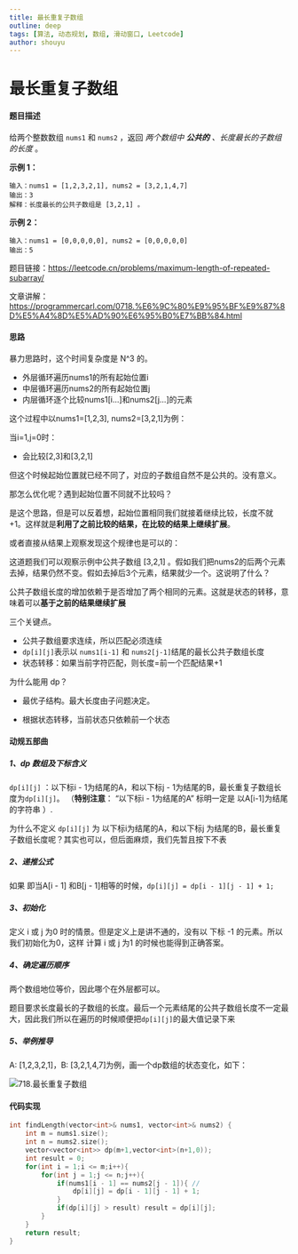 ```yaml
---
title: 最长重复子数组
outline: deep
tags: [算法, 动态规划, 数组, 滑动窗口, Leetcode]
author: shouyu
---
```


# 最长重复子数组

#### 题目描述

给两个整数数组 `nums1` 和 `nums2` ，返回 *两个数组中 **公共的** 、长度最长的子数组的长度* 。

**示例 1：**

```
输入：nums1 = [1,2,3,2,1], nums2 = [3,2,1,4,7]
输出：3
解释：长度最长的公共子数组是 [3,2,1] 。
```

**示例 2：**

```
输入：nums1 = [0,0,0,0,0], nums2 = [0,0,0,0,0]
输出：5
```

题目链接：https://leetcode.cn/problems/maximum-length-of-repeated-subarray/

文章讲解：https://programmercarl.com/0718.%E6%9C%80%E9%95%BF%E9%87%8D%E5%A4%8D%E5%AD%90%E6%95%B0%E7%BB%84.html

#### 思路

暴力思路时，这个时间复杂度是 N^3 的。

- 外层循环遍历nums1的所有起始位置i
- 中层循环遍历nums2的所有起始位置j
- 内层循环逐个比较nums1[i...]和nums2[j...]的元素

这个过程中以nums1=[1,2,3], nums2=[3,2,1]为例：

当i=1,j=0时：

- 会比较[2,3]和[3,2,1]

但这个时候起始位置就已经不同了，对应的子数组自然不是公共的。没有意义。

那怎么优化呢？遇到起始位置不同就不比较吗？

是这个思路，但是可以反着想，起始位置相同我们就接着继续比较，长度不就+1。这样就是**利用了之前比较的结果，在比较的结果上继续扩展**。

或者直接从结果上观察发现这个规律也是可以的：

这道题我们可以观察示例中公共子数组  [3,2,1] 。假如我们把nums2的后两个元素去掉，结果仍然不变。假如去掉后3个元素，结果就少一个。这说明了什么？

公共子数组长度的增加依赖于是否增加了两个相同的元素。这就是状态的转移，意味着可以**基于之前的结果继续扩展**

三个关键点。

- 公共子数组要求连续，所以匹配必须连续
- `dp[i][j]`表示以 `nums1[i-1]` 和 `nums2[j-1]`结尾的最长公共子数组长度
- 状态转移：如果当前字符匹配，则长度=前一个匹配结果+1

为什么能用 dp？

- 最优子结构。最大长度由子问题决定。

- 根据状态转移，当前状态只依赖前一个状态

#### 动规五部曲

##### 1、dp 数组及下标含义

`dp[i][j]` ：以下标i - 1为结尾的A，和以下标j - 1为结尾的B，最长重复子数组长度为`dp[i][j]`。 （**特别注意**： “以下标i - 1为结尾的A” 标明一定是 以A[i-1]为结尾的字符串 ）.

为什么不定义 `dp[i][j]` 为 以下标i为结尾的A，和以下标j 为结尾的B，最长重复子数组长度呢？其实也可以，但后面麻烦，我们先暂且按下不表

##### 2、递推公式

如果 即当A[i - 1] 和B[j - 1]相等的时候，`dp[i][j] = dp[i - 1][j - 1] + 1;`

##### 3、初始化

定义 i 或 j 为0 时的情景。但是定义上是讲不通的，没有以 下标 -1 的元素。所以 我们初始化为0，这样 计算 i 或 j 为1 的时候也能得到正确答案。

##### 4、确定遍历顺序

两个数组地位等价，因此哪个在外层都可以。

题目要求长度最长的子数组的长度。最后一个元素结尾的公共子数组长度不一定最大，因此我们所以在遍历的时候顺便把`dp[i][j]`的最大值记录下来

##### 5、举例推导

A: [1,2,3,2,1]，B: [3,2,1,4,7]为例，画一个dp数组的状态变化，如下：

![718.最长重复子数组](https://images-xxueyu.oss-cn-shanghai.aliyuncs.com/2021011215282060.jpg)

#### 代码实现

```C++
int findLength(vector<int>& nums1, vector<int>& nums2) {
    int m = nums1.size();
    int n = nums2.size();
    vector<vector<int>> dp(m+1,vector<int>(n+1,0));
    int result = 0;
    for(int i = 1;i <= m;i++){
        for(int j = 1;j <= n;j++){
            if(nums1[i - 1] == nums2[j - 1]){ // 
                dp[i][j] = dp[i - 1][j - 1] + 1;
            }
            if(dp[i][j] > result) result = dp[i][j];
        }
    }
    return result;
}
```



